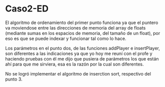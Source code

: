 # Caso2-ED
 
 El algoritmo de ordenamiento del primer punto funciona ya que el puntero va moviendose entre las direcciones de memoria del array de floats (mediante sumas en los espacios de memoria, del tamaño de un float), por eso es que se puede indexar y funcionar tal como lo hace.
 
Los parámetros en el punto dos, de las funciones addPlayer e insertPlayer, son diferentes a las indicaciones ya que yo hoy me reuní con el profe y haciendo pruebas con él me dijo que pusiera de parámetros los que están ahí para que me sirviera, esa es la razón por la cual son diferentes.

No se logró implementar el algoritmo de inserction sort, respectivo del punto 3.
